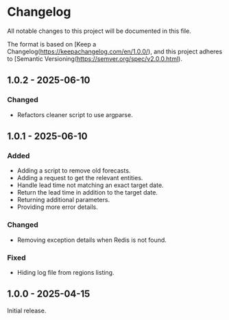 # Changelog
All notable changes to this project will be documented in this file.

The format is based on [Keep a Changelog(https://keepachangelog.com/en/1.0.0/),
and this project adheres to [Semantic Versioning(https://semver.org/spec/v2.0.0.html).


## 1.0.2 - 2025-06-10

### Changed

- Refactors cleaner script to use argparse.


## 1.0.1 - 2025-06-10

### Added

- Adding a script to remove old forecasts.
- Adding a request to get the relevant entities.
- Handle lead time not matching an exact target date.
- Return the lead time in addition to the target date.
- Returning additional parameters.
- Providing more error details.

### Changed

- Removing exception details when Redis is not found.

### Fixed

- Hiding log file from regions listing.


## 1.0.0 - 2025-04-15
Initial release.
